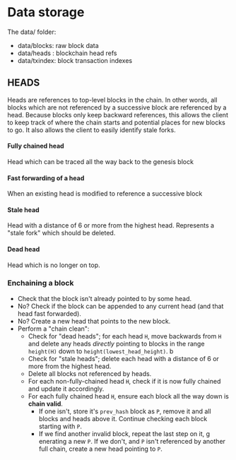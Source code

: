 # Data storage

The data/ folder:

* data/blocks: raw block data
* data/heads : blockchain head refs
* data/txindex: block transaction indexes

## HEADS
Heads are references to top-level blocks in the chain. In other words, all blocks which are not referenced by a successive block are referenced by a head. Because blocks only keep backward references, this allows the client to keep track of where the chain starts and potential places for new blocks to go. It also allows the client to easily identify stale forks.

#### Fully chained head
Head which can be traced all the way back to the genesis block
#### Fast forwarding of a head
When an existing head is modified to reference a successive block
#### Stale head
Head with a distance of 6 or more from the highest head. Represents a "stale fork" which should be deleted.
#### Dead head
Head which is no longer on top.

### Enchaining a block
* Check that the block isn't already pointed to by some head.
* No? Check if the block can be appended to any current head (and that head fast forwarded). 
* No? Create a new head that points to the new block.
* Perform a "chain clean":
  * Check for "dead heads"; for each head `H`, move backwards from `H` and delete any heads *directly* pointing to blocks in the range `height(H)` down to `height(lowest_head_height)`.  b
  * Check for "stale heads"; delete each head with a distance of 6 or more from the highest head.
  * Delete all blocks not referenced by heads.
  * For each non-fully-chained head `H`, check if it is now fully chained and update it accordingly.
  * For each fully chained head `H`, ensure each block all the way down is **chain valid**.
    * If one isn't, store it's `prev_hash` block as `P`, remove it and all blocks and heads above it. Continue checking each block starting with `P`.
    * If we find another invalid block, repeat the last step on it, g enerating a new `P`. If we don't, and `P` isn't referenced by another full chain, create a new head pointing to `P`.
